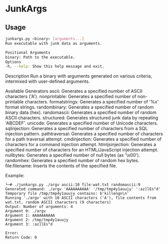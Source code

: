 # JunkArgs

## Usage
```bash
junkargs.py <binary> [arguments...]
Run executable with junk data as arguments.

Positional Arguments
binary: Path to the executable.
Options
-h, --help: Show this help message and exit.
```
Description
Run a binary with arguments generated on various criteria, intermixed with user-defined arguments.

Available Generators
ascii: Generates a specified number of ASCII characters ('A').
nonprintable: Generates a specified number of non-printable characters.
formatstrings: Generates a specified number of '%x' format strings.
randombinary: Generates a specified number of random binary data (hex).
randomascii: Generates a specified number of random ASCII characters.
structured: Generates structured junk data by repeating 'ABCDEF'.
unicode: Generates a specified number of Unicode characters.
sqlinjection: Generates a specified number of characters from a SQL injection pattern.
pathtraversal: Generates a specified number of characters for a path traversal attempt.
cmdinjection: Generates a specified number of characters for a command injection attempt.
htmljsinjection: Generates a specified number of characters for an HTML/JavaScript injection attempt.
nullbytes: Generates a specified number of null bytes (as '\x00').
randomhex: Generates a specified number of random hex bytes.
file:filename: Inserts the contents of the specified file.

Example:
```
└─# ./junkargs.py ./argv ascii:10 file:wat.txt randomascii:9
Generated command: ./argv 'AAAAAAAAAA' '/tmp/tmp4y1auujy' ':az]lEs"d'
Temporary file /tmp/tmp4y1auujy contains: b'killengn\n'
Running './argv' with 10 ASCII characters ('A'), file contents from wat.txt, random ASCII characters (9 characters)
Output: Number of arguments: 4
Argument 0: ./argv
Argument 1: AAAAAAAAAA
Argument 2: /tmp/tmp4y1auujy
Argument 3: :az]lEs"d

Error: 
Return Code: 0
```
